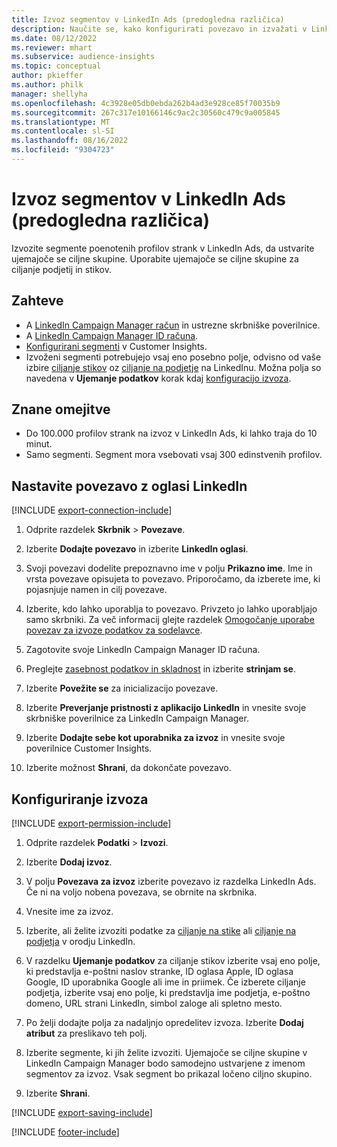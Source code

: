 ```yaml
---
title: Izvoz segmentov v LinkedIn Ads (predogledna različica)
description: Naučite se, kako konfigurirati povezavo in izvažati v LinkedIn Ads.
ms.date: 08/12/2022
ms.reviewer: mhart
ms.subservice: audience-insights
ms.topic: conceptual
author: pkieffer
ms.author: philk
manager: shellyha
ms.openlocfilehash: 4c3928e05db0ebda262b4ad3e928ce85f70035b9
ms.sourcegitcommit: 267c317e10166146c9ac2c30560c479c9a005845
ms.translationtype: MT
ms.contentlocale: sl-SI
ms.lasthandoff: 08/16/2022
ms.locfileid: "9304723"
---
```

# <a name="export-segments-to-linkedin-ads-preview"></a>Izvoz segmentov v LinkedIn Ads (predogledna različica)

Izvozite segmente poenotenih profilov strank v LinkedIn Ads, da ustvarite ujemajoče se ciljne skupine. Uporabite ujemajoče se ciljne skupine za ciljanje podjetij in stikov.

## <a name="prerequisites"></a>Zahteve

- A [LinkedIn Campaign Manager račun](https://business.linkedin.com/marketing-solutions/ads) in ustrezne skrbniške poverilnice.
- A [LinkedIn Campaign Manager ID računa](https://www.linkedin.com/help/lms/answer/a424270).
- [Konfigurirani segmenti](segments.md) v Customer Insights.
- Izvoženi segmenti potrebujejo vsaj eno posebno polje, odvisno od vaše izbire [ciljanje stikov](https://business.linkedin.com/marketing-solutions/ad-targeting/contact-targeting) oz [ciljanje na podjetje](https://business.linkedin.com/marketing-solutions/ad-targeting/account-targeting) na LinkedInu. Možna polja so navedena v **Ujemanje podatkov** korak kdaj [konfiguracijo izvoza](#configure-an-export).

## <a name="known-limitations"></a>Znane omejitve

- Do 100.000 profilov strank na izvoz v LinkedIn Ads, ki lahko traja do 10 minut.
- Samo segmenti. Segment mora vsebovati vsaj 300 edinstvenih profilov.

## <a name="set-up-connection-to-linkedin-ads"></a>Nastavite povezavo z oglasi LinkedIn

[!INCLUDE [export-connection-include](includes/export-connection-admn.md)]

1. Odprite razdelek **Skrbnik** > **Povezave**.

1. Izberite **Dodajte povezavo** in izberite **LinkedIn oglasi**.

1. Svoji povezavi dodelite prepoznavno ime v polju **Prikazno ime**. Ime in vrsta povezave opisujeta to povezavo. Priporočamo, da izberete ime, ki pojasnjuje namen in cilj povezave.

1. Izberite, kdo lahko uporablja to povezavo. Privzeto jo lahko uporabljajo samo skrbniki. Za več informacij glejte razdelek [Omogočanje uporabe povezav za izvoze podatkov za sodelavce](connections.md#allow-contributors-to-use-a-connection-for-exports).

1. Zagotovite svoje LinkedIn Campaign Manager ID računa.

1. Preglejte [zasebnost podatkov in skladnost](connections.md#data-privacy-and-compliance) in izberite **strinjam se**.

1. Izberite **Povežite se** za inicializacijo povezave.

1. Izberite **Preverjanje pristnosti z aplikacijo LinkedIn** in vnesite svoje skrbniške poverilnice za LinkedIn Campaign Manager.

1. Izberite **Dodajte sebe kot uporabnika za izvoz** in vnesite svoje poverilnice Customer Insights.

1. Izberite možnost **Shrani**, da dokončate povezavo.

## <a name="configure-an-export"></a>Konfiguriranje izvoza

[!INCLUDE [export-permission-include](includes/export-permission.md)]

1. Odprite razdelek **Podatki** > **Izvozi**.

1. Izberite **Dodaj izvoz**.

1. V polju **Povezava za izvoz** izberite povezavo iz razdelka LinkedIn Ads. Če ni na voljo nobena povezava, se obrnite na skrbnika.

1. Vnesite ime za izvoz.

1. Izberite, ali želite izvoziti podatke za [ciljanje na stike](https://business.linkedin.com/marketing-solutions/ad-targeting/contact-targeting) ali [ciljanje na podjetja](https://business.linkedin.com/marketing-solutions/ad-targeting/account-targeting) v orodju LinkedIn.

1. V razdelku **Ujemanje podatkov** za ciljanje stikov izberite vsaj eno polje, ki predstavlja e-poštni naslov stranke, ID oglasa Apple, ID oglasa Google, ID uporabnika Google ali ime in priimek. Če izberete ciljanje podjetja, izberite vsaj eno polje, ki predstavlja ime podjetja, e-poštno domeno, URL strani LinkedIn, simbol zaloge ali spletno mesto.

1. Po želji dodajte polja za nadaljnjo opredelitev izvoza. Izberite **Dodaj atribut** za preslikavo teh polj.

1. Izberite segmente, ki jih želite izvoziti. Ujemajoče se ciljne skupine v LinkedIn Campaign Manager bodo samodejno ustvarjene z imenom segmentov za izvoz. Vsak segment bo prikazal ločeno ciljno skupino.

1. Izberite **Shrani**.

[!INCLUDE [export-saving-include](includes/export-saving.md)]

[!INCLUDE [footer-include](includes/footer-banner.md)]
